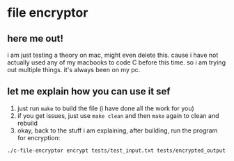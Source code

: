 # file encryptor

## here me out! 
i am just testing a theory on mac, might even delete this. cause i have not actually used any of my macbooks to code C before this time. so i am trying out multiple things. it's always been on my pc.

## let me explain how you can use it sef
1. just run `make` to build the file (i have done all the work for you)
2. if you get issues, just use `make clean` and then `make` again to clean and rebuild
3. okay, back to the stuff i am explaining, after building, run the program for encryption:
```bash
./c-file-encryptor encrypt tests/test_input.txt tests/encrypted_output.txt secretkey
```